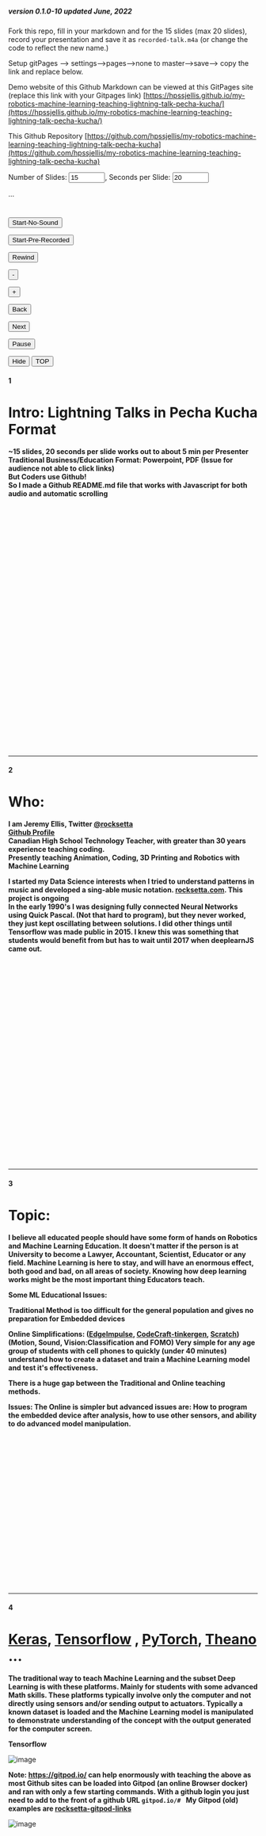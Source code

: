 



##### version 0.1.0-10 updated June, 2022

Fork this repo, fill in your markdown and <html> for the 15 slides (max 20 slides), record your presentation and save it as ```recorded-talk.m4a``` (or change the code to reflect the new name.)
 
 Setup gitPages --> settings-->pages-->none to master-->save--> copy the link and replace below.

Demo website of this Github Markdown can be viewed at this GitPages site (replace this link with your Gitpages link) [https://hpssjellis.github.io/my-robotics-machine-learning-teaching-lightning-talk-pecha-kucha/](https://hpssjellis.github.io/my-robotics-machine-learning-teaching-lightning-talk-pecha-kucha/)


This Github Repository [https://github.com/hpssjellis/my-robotics-machine-learning-teaching-lightning-talk-pecha-kucha](https://github.com/hpssjellis/my-robotics-machine-learning-teaching-lightning-talk-pecha-kucha)

Number of Slides: <input type="text" id="myCountLinks" size="6" value="15" >, Seconds per Slide: <input type="text" id="myCountMax" size="6" value="20" >

<div id="myNumSlides" style=" position:sticky; top:0px; left:20px; height:25px; "> ...</div>  <br>

  









<div id="myStick"  style=" position:sticky; top:30px; display:inline; ">
 
 <input type=button value="Start-No-Sound" onclick="{
   document.getElementById('myStick').style.display = 'none';                                                 
   xSlide  = document.getElementById('myCountLinks').value; 
   myMainNum = document.getElementById('myCountMax').value;    
   myAudio01.pause();
   myAudio01.currentTime = 0;  
   myIndex = 0;  
   clearInterval(myLooper);  
   myCountUp = -1;
   carousel();  
}">
 
<input type=button value="Start-Pre-Recorded" onclick="{                                                        
   document.getElementById('myStick').style.display = 'none';   
   xSlide  = document.getElementById('myCountLinks').value; 
   myMainNum = document.getElementById('myCountMax').value;  
   myAudio01.pause();
   myAudio01.currentTime = 0;                                                
   myAudio01 = new Audio('recorded-talk.m4a');
   myAudio01.play(); 
   myIndex = 0;  
   clearInterval(myLooper);  
   carousel();                                                
}">  
 
  <input type=button value="Rewind" onclick="{
   myIndex = 0;  
   clearInterval(myLooper);
   clearInterval(myCounting);
   if (myAudio01.paused && myAudio01.currentTime > 0 && !myAudio01.ended) {
      } else {
         myAudio01.pause();
     }
}">   

 <input type=button value="-" onclick="{
   clearInterval(myLooper);
   clearInterval(myCounting);
   myIndex -= 1;    
   window.location.href='#'+myIndex;
}">   
  
<input type=button value="+" onclick="{
  clearInterval(myLooper);
  clearInterval(myCounting);
  myIndex += 1;  
  window.location.href='#'+myIndex;
}"> 
  
<input type=button value="Back" onclick="{
   myIndex = myIndex - 2;    
   if (myIndex <= 0){myIndex=0};                                      
   myNext();
}">   
  
<input type=button value="Next" onclick="{
   myNext();
}"> 
 
    
  
 <input id="myPause" type=button value="Pause" onclick="{ 
   clearInterval(myLooper);
   clearInterval(myCounting);
   if (this.value == 'Pause'){                                                     
       this.value = 'Play / Pause'; 
       if (myAudio01.paused && myAudio01.currentTime > 0 && !myAudio01.ended) {
      } else {
         myAudio01.pause();
     }
   } else {    
     myIndex -= 1; 
     myCountUp += 1;
     carousel();                                                 
     this.value = 'Pause';  
     if (myAudio01.paused && myAudio01.currentTime > 0 && !myAudio01.ended) {
         myAudio01.play();
      }                                                    
   }
}"> 
 
<input type=button value="Hide" onclick="{
   document.getElementById('myStick').style.display = 'none';
}"> 
  <input type=button value="TOP" onclick="{ 
   window.location.href='#top'; 
}">  
  
 </div>

#### 1
# Intro: Lightning Talks in Pecha Kucha Format

**~15 slides, 20 seconds per slide works out to about 5 min per Presenter**  
**Traditional Business/Education Format: Powerpoint, PDF (Issue for audience not able to click links)**  
**But Coders use Github!**  
**So I made a Github README.md file that works with Javascript for both audio and automatic scrolling**  


<br><br><br><br><br><br><br><br><br><br><br><br><br><br><br><br><br><br><br><br><br><br><br><br><br><br><br><br><br>
<hr>


#### 2
# Who:

**I am Jeremy Ellis, Twitter <a href="https://twitter.com/rocksetta">@rocksetta</a>**  
**<a href="https://github.com/hpssjellis?tab=repositories"> Github Profile</a>**   
**Canadian High School Technology Teacher, with greater than 30 years experience teaching coding.**   
**Presently teaching Animation, Coding, 3D Printing and Robotics with Machine Learning**  

**I started my Data Science interests when I tried to understand patterns in music and developed a sing-able music notation. <a href="https://rocksetta.com/">rocksetta.com</a>. This project is ongoing**  
**In the early 1990's I was designing fully connected Neural Networks using Quick Pascal. (Not that hard to program), but they never worked, they just kept oscillating between solutions. I did other things until Tensorflow was made public in 2015. I knew this was something that students would benefit from but has to wait until 2017 when deeplearnJS came out.**
 
 

<br><br><br><br><br><br><br><br><br><br><br><br><br><br><br><br><br><br><br><br><br><br><br><br>
<hr>


#### 3
# Topic: 
 
**I believe all educated people should have some form of hands on Robotics and Machine Learning Education. It doesn't matter if the person is at University to become a Lawyer, Accountant, Scientist, Educator or any field.  Machine Learning is here to stay, and will have an enormous effect, both good and bad, on all areas of society. Knowing how deep learning works might be the most important thing Educators teach.**  

**Some ML Educational Issues:**   

**Traditional Method is too difficult for the general population and gives no preparation for Embedded devices**

**Online Simplifications: (<a href="https://www.edgeimpulse.com/">EdgeImpulse</a>, <a href="https://ide.tinkergen.com/">CodeCraft-tinkergen</a>, <a href="https://scratch.mit.edu/studios/3995548/">Scratch</a>) (Motion, Sound, Vision:Classification and FOMO) Very simple for any age group of students with cell phones to quickly (under 40 minutes) understand how to create a dataset and train a Machine Learning model and test it's effectiveness.**  
 
**There is a huge gap between the Traditional and Online teaching methods.**  
 
**Issues: The Online is simpler but advanced issues are: How to program the embedded device after analysis, how to use other sensors, and ability to do advanced model manipulation.**   

<br><br><br><br><br><br><br><br><br><br><br><br><br><br><br><br><br><br>
<hr>


#### 4
# <a href="https://keras.io/">Keras</a>, <a href="https://www.tensorflow.org/">Tensorflow</a> , <a href="https://pytorch.org/">PyTorch</a>, <a href="https://theano-pymc.readthedocs.io/en/latest/introduction.html">Theano</a> ...
 
**The traditional way to teach Machine Learning and the subset Deep Learning is with these platforms. Mainly for students with some advanced Math skills. These platforms typically involve only the computer and not directly using sensors and/or sending output to actuators. Typically a known dataset is loaded and the Machine Learning model is manipulated to demonstrate understanding of the concept with the output generated for the computer screen.** 
 
 **Tensorflow**

 ![image](https://user-images.githubusercontent.com/5605614/176306964-fbaff0bf-6e02-4f1a-a2db-e55132cecb70.png)

 
**Note: <a href="Gitpod.io">https://gitpod.io/</a> can help enormously with teaching the above as most Github sites can be loaded into Gitpod (an online Browser docker) and ran with only a few starting commands. With a github login you just need to add to the front of a github URL ``` gitpod.io/#  ``` My Gitpod  (old) examples are <a href="https://hpssjellis.github.io/rocksetta-gitpod-links/">rocksetta-gitpod-links</a>**
 
![image](https://user-images.githubusercontent.com/5605614/176337919-108d2c72-6113-4195-a156-23e9775413b1.png)

<br><br><br><br><br><br><br><br><br><br><br><br><br><br><br><br><br>

<hr>

#### 5
# EdgeImpulse and the <a href="https://store-usa.arduino.cc/products/arduino-tiny-machine-learning-kit"> Arduino Tiny Machine Learning Kit</a>

**Very well supported by Harvard SEAS (School of Engineering and Applied Science) Education <a href="http://tinyml.seas.harvard.edu/">TinyMLEdu</a>  The Github at <a href="https://github.com/tinyMLx/courseware/tree/master/edX">tinyMLx Github</a>**
 
<img src="https://user-images.githubusercontent.com/5605614/176305111-3c0cc679-9b9e-4939-8e04-9d9a45f17435.png" width = 300 />
 
**Also by <a href="https://edgeimpulse.com/university">EdgeImpulse University</a> Github of the course at <a href="https://github.com/edgeimpulse/courseware-embedded-machine-learning">courseware-embedded-machine-learning</a>**

<img src="https://user-images.githubusercontent.com/5605614/176258229-111d35ef-e27f-4c83-9abf-e9e264306b73.png" width = 300 />  
**Often a university can get a few free sets of the Arduino Tiny Machine Learning Kits or other hardware from either of these groups.**

<br><br><br><br><br><br><br><br><br><br><br><br><br><br>
<hr>
 
#### 6
# <a href="https://www.amazon.ca/Raspberry-Model-2019-Quad-Bluetooth/dp/B07TD42S27">Raspberry Pi 4B</a>
**All RPI's and other single board computers such as the <a href="https://www.seeedstudio.com/NVIDIA-Jetson-Nano-2GB-Developer-Kit-Wireless-Adapter-Included-p-4707.html">NVIDIA® Jetson Nano™ 2GB Developer Kit </a> have the advantage of near full computer power with up to 40 pins for connectivity to sensors, actuators and built in Communication. Really the best situation, except for the larger amount of electricity used, hardware cost and larger size compared to other microcontrollers.**

![image](https://user-images.githubusercontent.com/5605614/176316438-fca02195-da34-4a78-b472-73345b93698e.png)
 
### TinyML should be inexpensive
**As Educators we purchase kits that allow students to experience many facets of Robotics and Embedded Machine Learning, however the big picture goal is for student's to be able to design specific combinations of components that they have a Proof of Concept that the components can do the job. The individual components can be very cheap. The $111 Arduino PortentaH7 chip costs $10.00**
 
<br><br><br><br><br><br><br><br><br><br>
<hr>


#### 7
# My Maker100 
**For the <a href="https://store-usa.arduino.cc/products/portenta-h7">Arduino PortentaH7</a> with the <a href="https://store-usa.arduino.cc/products/arduino-portenta-vision-shield-lora%C2%AE">LoRa Vision Shield</a> and <a href="https://www.seeedstudio.com/Seeeduino-XIAO-Pre-Soldered-p-4747.html">Seeedstudio XIAO </a>  Github of my course at <a href="https://github.com/hpssjellis/maker100">https://github.com/hpssjellis/maker100</a>**

**My main Robotics and Machine Learning course is called <a href="https://github.com/hpssjellis/maker100">Maker 100</a> and is fully on Github, with plans to make all parts available for individual equipment purchase and a fully online component for technologically capable teenagers to follow before going to University.**

**I believe that Machine Learning needs to be taught within an understanding of Robotic sensors (flex, touch, light...), actuators (DC motors, stepper, servo, LED's... ), communication (Ethernet, WiFI, BLE, LoRa) and PCB design ( best PCB video <a href="https://www.youtube.com/watch?v=gjPNYMRA0m8&list=PLbKMtvtYbdPMZfzGuVTdc0MWKrFvU4nsu&index=3">here</a>). The Maker100 course quickly touches on all these areas and leaves more advanced topics to the as yet not developed <a href="https://github.com/hpssjellis/maker101">Maker101</a> course.**

![image](https://user-images.githubusercontent.com/5605614/176285054-ea98ff42-df6e-408a-b7c8-f480d5912d73.png)
 
<br><br><br><br><br><br><br><br><br><br>
<hr>



#### 8
# <a href="https://github.com/hpssjellis/portenta-pro-community-solutions">Portenta Pro Community Solutions </a> Arduino Library
**Has over 100 examples to help MBED Arduino Coders get up and running fast.** 
 
<img src="ppcs08-main.png" width = 850 />
 
<br><br><br><br><br><br><br><br><br><br>
<hr>


 
 
#### 9
# <a href="https://www.tensorflow.org/js/">TensorflowJS</a> Can reach a large Web capable audience
**In 2017 TensorflowJS was introduced originally as deeplearnJS, using TypeScript and some compiled Javascript. I spent a lot of time converting the @Google Brain code for Single page Vanilla Javascript that student's could use without installing anything, <a href="https://hpssjellis.github.io/beginner-tensorflowjs-examples-in-javascript/#tfjs-models">beginner-tensorflowjs-examples-in-javascript</a> In my opinion TensorflowJS is the best, most powerful platform to truly teach Machine Learning to the largest audience.**  
 
**Note: I have converted TensorflowJS models to arduino <a href="https://github.com/hpssjellis/my-examples-for-the-arduino-portentaH7/tree/master/m09-Tensoflow/tfjs-convert-to-arduino-header">here</a> but it is a bit complex and size is always an issue, much easier to work with EdgeImpulse!**


<img src="https://user-images.githubusercontent.com/5605614/176290714-58fa7196-fe53-4ce9-a77b-2687b4e757fa.png" width = "600" /> 

<br><br><br><br><br>
<hr>
 
#### 10
# Vanilla Javascript Single Page TensorflowJS
**A Working xOr example <a href="https://www.rocksetta.com/tensorflowjs/beginner-keras/20keras-xOr.html">here</a> that can be edited live and copied to your own website.**   
 
<img src="tensorflowJS-xor.png" width = "800" /> 

<br><br><br>
<hr>
 
#### 11
# WebSerial Possible Teaching Potential
**WebSerial is an interesting combination of microcontrollers with Javascript webpages such as TensorflowJS and working on Desktop or Android Cell Phone. See demo page <a href="https://hpssjellis.github.io/my-examples-of-arduino-webUSB-webSerial/public/webserial-and-polyfill.html">here</a> which has links to the Arduino files. Teaching power of TensorflowJS, cheap microcontroller to connect with Actuators (to do something), possibly connect with Sensors, but a cell phone has a lot of sensors built in. Interesting potential here for education with minimal cost.**   


<img src="https://user-images.githubusercontent.com/5605614/176287664-bd0f1893-c3df-4f50-bcc4-86091141569f.png" width = 800 />
<br><br><br><br><br> 
<hr>

#### 12
# Maker101 Advanced ML  

**EdgeImpulse expert Keras Mode for <a href="https://docs.edgeimpulse.com/docs/edge-impulse-studio/learning-blocks/object-detection/fomo-object-detection-for-constrained-devices#expert-mode-tips">Model Manipulation </a>**    
 
**Expert mode on EdgeImpulse is a must-learn area for advanced use of Machine Learning Models. Hopefully future videos will be on my playlist <a href="https://www.youtube.com/playlist?list=PL57Dnr1H_egsQPnEObWHPhK1Q4g_IDWcR">here<a/>.** 

<img src="https://user-images.githubusercontent.com/5605614/176312017-21b191b3-342e-4816-916c-6946190c8d37.png" width="300" />
 
**After Classification Coding What I found really interesting this year with my <a href="https://www.gearbots.org/stem-academy/">GearBotsBC</a> group was using EdgeImpulse models but then coding the results to drive a car. This model sensed the white line, but the processing of the information was very interesting to drive the car. This is on going.**
 
 
 
 
<img src="rccar.gif" width="140" />    <img src="https://user-images.githubusercontent.com/5605614/176314510-2caa178c-580d-4060-b15d-cec285d00b11.png" width="200" />    




<br><br><br><br><br><br><br>
<hr>

#### 13
# Boards other than the $57.50 <a href="https://store-usa.arduino.cc/products/arduino-tiny-machine-learning-kit">Arduino ML Kit</a> and $111 <a href="https://store-usa.arduino.cc/products/portenta-h7">PortentaH7</a> mentioned earlier)
1. The $5.40 USD [Seeeduino XIAO](https://www.seeedstudio.com/Seeeduino-XIAO-Arduino-Microcontroller-SAMD21-Cortex-M0+-p-4426.html)  Only a limited number of pins, but works with my Arduino MBED code<br><img src="https://user-images.githubusercontent.com/5605614/176248216-7a99f725-e3c6-4698-a1e5-56bfd34dcf54.png" width = 40/><br>
2. The $37 USD [Seeeduino Wio Terminal](https://www.seeedstudio.com/Wio-Terminal-p-4509.html) <br><img src="https://user-images.githubusercontent.com/5605614/176248954-38cad413-3c2d-47cb-84a3-60359ba7e863.png" width = 70/>   
3. The $115.00 USD [NiclaVision](https://store-usa.arduino.cc/products/nicla-vision?selectedStore=us) could be very good for Color Vision, sound and accelerometer Machine Learning <br><img src="https://user-images.githubusercontent.com/5605614/157479032-f93ac6e1-1139-4886-bf40-9dfc6e8c2b9c.png" width = 70/>
4. The $33.40 USD [Nano 33 Ble Sense](https://store.arduino.cc/usa/nano-33-ble-sense-with-headers) is very good for sound and accelerometer Machine Learning <br><img src="https://user-images.githubusercontent.com/5605614/176252302-5f9474d1-07cc-4912-ae73-cc96aaeed92c.png" width = 55/>
5. The $129 USD [Sony Spresense Kit](https://shop.framos.com/us/spresense) with Breakout Board and Camera and now works on the Arduino IDE. Absolutely nothing wrong with this board, I have just not yet got it doing Machine Learning on the Arduino IDE yet. Note: uses LED0, LED1, LED2, LED3 instead of LEDB, LEDG, LEDR <br><img src="https://user-images.githubusercontent.com/5605614/176248308-bad3aaa0-fa86-4b34-9a98-e140af242199.png"  width = 55/>
6. The $25.50 USD [Arduino Nano-RP2040-Connect](https://store.arduino.cc/usa/nano-rp2040-connect-with-headers) Is very new but has lots of potential over the RPI Pico as it has WiFi and BLE onboard and the $4 USD [RPI Pico](https://www.raspberrypi.org/products/raspberry-pi-pico/) Amazing board for the price. <br><img src="https://user-images.githubusercontent.com/5605614/176248392-4cfa47f3-5533-40eb-a8f6-00b2faef2ae8.png"  width = 20/> 
7. The $25.00 USD [ArducamPico-4ML](https://www.arducam.com/raspberry-pi-pico-machine-learning/) This board looks like it would be perfect for machine learning with a mini screen and camera but I have never got it properly working on the Arduino IDE.<br><img src="https://user-images.githubusercontent.com/5605614/176248456-b4cda708-2995-4f6b-8d02-47915015c2fb.png"  width = 50/> 
8. What boards will be available in 2023? Cheaper, faster, more efficient. 
 
 <br><br><br>
<hr>

#### 14
## <a href="https://www.voltera.io/">Voltera.io </a> at School PCB design
  
**<a href="https://www.voltera.io/">Voltera.io </a> is a possible educational solution, similar to a 3D printer, but for PCB's. Takes a set size small board, drills holes, manual install copper vias, prints traces, print solder paste, manual place SMD's (surface mount components), auto heat, long cool down. Uses very low temperature silver solder for through-hole-technology (THT) components.**  
 
**I have asked my school to purchase a V-One, but the $6000 USD price tag might be too steep. Perhaps someone has a suggestion for how to get a grant to get one of these?**  
 
 ![image](https://user-images.githubusercontent.com/5605614/176255114-435ef8c9-1989-4761-ae3b-daebea51492f.png)


<br><br><br><br><br><br><br><br><br><br><br><br><br><br><br><br><br>
<hr>

#### 15
# Summary:
 
**I am Jeremy Ellis, Twitter <a href="https://twitter.com/rocksetta">@rocksetta</a> Canadian High School Technology Teacher.**
 
**<a href="https://github.com/hpssjellis?tab=repositories"> Jeremy Ellis Github Profile</a>**
 
**Lots of ways to teach Machine Learning and even more will be available in the future.**  
 


<br><br><br><br><br><br><br><br><br><br><br><br><br><br><br><br><br><br><br><br><br><br><br><br><br><br><br><br><br>
<hr>






<a href="#top">Top of page</a>





Template for this from <a href="https://github.com/hpssjellis/pecha-kucha-lightning-talks-template">pecha-kucha-lightning-talks-template</a>



 ### By Jeremy Ellis Twitter <a href="https://twitter.com/rocksetta">@Rocksetta </a> Use at your own Risk!




<script>
 let myIndex = 1;
 let myLooper = 0;
 let myCounting = 0;
 let myMainNum = 20;   
 let myCountUp = 0;
 let xSlide = 3;
 let myAudio01 = new Audio();
 
;
function carousel() {
  clearInterval(myCounting);
  myCountUp = -1;
  var i;
;
  myIndex++;
  if (myIndex > xSlide) {myIndex = xSlide};    
  window.location.href='#'+myIndex;
  myCountDown();
  myCounting = setInterval(myCountDown, 1000);
  myLooper = setTimeout(carousel, myMainNum*1000); 
}
  
function myCountDown(){
  myCountUp++;
  if (myCountUp >= myMainNum ) {
    myCountUp = myMainNum;                              
  }
  if (myIndex >= xSlide && myMainNum == myCountUp){ 
     document.getElementById("myNumSlides").innerHTML = `&nbsp;&nbsp;&nbsp; Slide ${myIndex} of ${xSlide} slides. ALL DONE <input type=button value="Show"  style="height:25px; " onclick="{document.getElementById('myStick').style.display = 'inline'; }"> `;
     clearInterval(myCounting);             
     clearInterval(myLooper);  
  }
  else {    
     document.getElementById("myNumSlides").innerHTML = `&nbsp;&nbsp;&nbsp; Slide ${myIndex} of ${xSlide} slides. ${myMainNum-myCountUp} seconds remaining <input type=button value="Show" style="height:25px; " onclick="{document.getElementById('myStick').style.display = 'inline'; }"> `;
  }
}
;
function myNext(){   
  xSlide  = document.getElementById('myCountLinks').value; 
  myMainNum = document.getElementById('myCountMax').value;                        
  clearInterval(myLooper) ; 
  carousel();  
}  
;
</script>  

